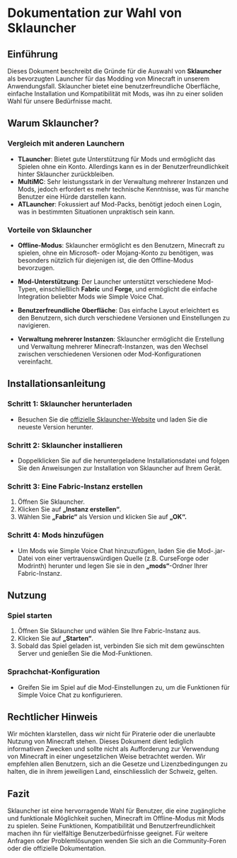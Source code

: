 # Dokumentation zur Wahl von Sklauncher

## Einführung
Dieses Dokument beschreibt die Gründe für die Auswahl von **Sklauncher** als bevorzugten Launcher für das Modding von Minecraft in unserem Anwendungsfall. Sklauncher bietet eine benutzerfreundliche Oberfläche, einfache Installation und Kompatibilität mit Mods, was ihn zu einer soliden Wahl für unsere Bedürfnisse macht.

## Warum Sklauncher?

### Vergleich mit anderen Launchern
- **TLauncher**: Bietet gute Unterstützung für Mods und ermöglicht das Spielen ohne ein Konto. Allerdings kann es in der Benutzerfreundlichkeit hinter Sklauncher zurückbleiben.
- **MultiMC**: Sehr leistungsstark in der Verwaltung mehrerer Instanzen und Mods, jedoch erfordert es mehr technische Kenntnisse, was für manche Benutzer eine Hürde darstellen kann.
- **ATLauncher**: Fokussiert auf Mod-Packs, benötigt jedoch einen Login, was in bestimmten Situationen unpraktisch sein kann.

### Vorteile von Sklauncher
- **Offline-Modus**: Sklauncher ermöglicht es den Benutzern, Minecraft zu spielen, ohne ein Microsoft- oder Mojang-Konto zu benötigen, was besonders nützlich für diejenigen ist, die den Offline-Modus bevorzugen.
  
- **Mod-Unterstützung**: Der Launcher unterstützt verschiedene Mod-Typen, einschließlich **Fabric** und **Forge**, und ermöglicht die einfache Integration beliebter Mods wie Simple Voice Chat.

- **Benutzerfreundliche Oberfläche**: Das einfache Layout erleichtert es den Benutzern, sich durch verschiedene Versionen und Einstellungen zu navigieren.

- **Verwaltung mehrerer Instanzen**: Sklauncher ermöglicht die Erstellung und Verwaltung mehrerer Minecraft-Instanzen, was den Wechsel zwischen verschiedenen Versionen oder Mod-Konfigurationen vereinfacht.

## Installationsanleitung

### Schritt 1: Sklauncher herunterladen
- Besuchen Sie die [offizielle Sklauncher-Website](https://skmedix.pl/) und laden Sie die neueste Version herunter.

### Schritt 2: Sklauncher installieren
- Doppelklicken Sie auf die heruntergeladene Installationsdatei und folgen Sie den Anweisungen zur Installation von Sklauncher auf Ihrem Gerät.

### Schritt 3: Eine Fabric-Instanz erstellen
1. Öffnen Sie Sklauncher.
2. Klicken Sie auf **„Instanz erstellen“**.
3. Wählen Sie **„Fabric“** als Version und klicken Sie auf **„OK“.**

### Schritt 4: Mods hinzufügen
- Um Mods wie Simple Voice Chat hinzuzufügen, laden Sie die Mod-.jar-Datei von einer vertrauenswürdigen Quelle (z.B. CurseForge oder Modrinth) herunter und legen Sie sie in den **„mods“**-Ordner Ihrer Fabric-Instanz.

## Nutzung

### Spiel starten
1. Öffnen Sie Sklauncher und wählen Sie Ihre Fabric-Instanz aus.
2. Klicken Sie auf **„Starten“**.
3. Sobald das Spiel geladen ist, verbinden Sie sich mit dem gewünschten Server und genießen Sie die Mod-Funktionen.

### Sprachchat-Konfiguration
- Greifen Sie im Spiel auf die Mod-Einstellungen zu, um die Funktionen für Simple Voice Chat zu konfigurieren.

## Rechtlicher Hinweis
Wir möchten klarstellen, dass wir nicht für Piraterie oder die unerlaubte Nutzung von Minecraft stehen. Dieses Dokument dient lediglich informativen Zwecken und sollte nicht als Aufforderung zur Verwendung von Minecraft in einer ungesetzlichen Weise betrachtet werden. Wir empfehlen allen Benutzern, sich an die Gesetze und Lizenzbedingungen zu halten, die in ihrem jeweiligen Land, einschliesslich der Schweiz, gelten.

## Fazit
Sklauncher ist eine hervorragende Wahl für Benutzer, die eine zugängliche und funktionale Möglichkeit suchen, Minecraft im Offline-Modus mit Mods zu spielen. Seine Funktionen, Kompatibilität und Benutzerfreundlichkeit machen ihn für vielfältige Benutzerbedürfnisse geeignet. Für weitere Anfragen oder Problemlösungen wenden Sie sich an die Community-Foren oder die offizielle Dokumentation.
